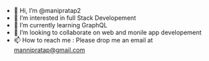 - 👋 Hi, I’m @manipratap2
- 👀 I’m interested in full Stack Developement
- 🌱 I’m currently learning GraphQL
- 💞️ I’m looking to collaborate on web and monile app developement
- 📫 How to reach me : Please drop me an email at mannipratap@gmail.com

<!---
manipratap2/manipratap2 is a ✨ special ✨ repository because its `README.md` (this file) appears on your GitHub profile.
You can click the Preview link to take a look at your changes.
--->
